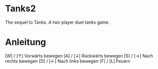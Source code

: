 # Tanks2
The sequel to Tanks. A two player duel tanks game.

# Anleitung
[W] / [↑] Vorwärts bewegen
[A] / [↓] Rückwärts bewegen
[S] / [→] Nach rechts bewegen
[D] / [←] Nach links bewegen
[F] / [L] Feuern